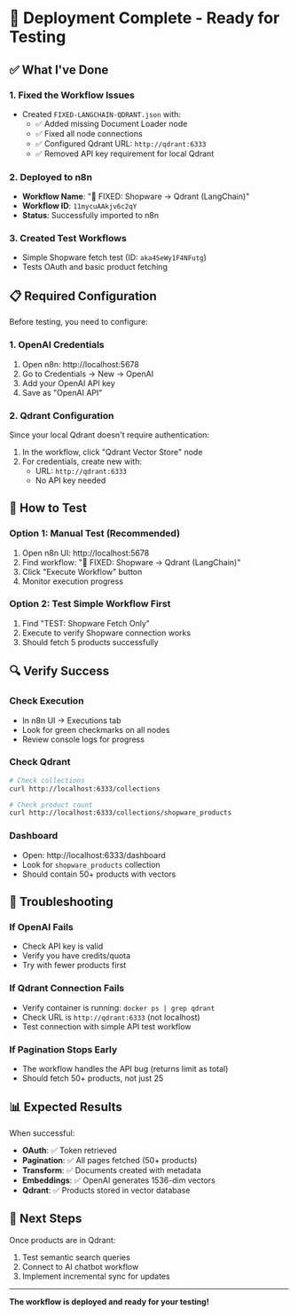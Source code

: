 # 🚀 Deployment Complete - Ready for Testing

## ✅ What I've Done

### 1. Fixed the Workflow Issues
- Created `FIXED-LANGCHAIN-QDRANT.json` with:
  - ✅ Added missing Document Loader node
  - ✅ Fixed all node connections
  - ✅ Configured Qdrant URL: `http://qdrant:6333`
  - ✅ Removed API key requirement for local Qdrant

### 2. Deployed to n8n
- **Workflow Name**: "🚀 FIXED: Shopware → Qdrant (LangChain)"
- **Workflow ID**: `11mycuAAkjv6c2qY`
- **Status**: Successfully imported to n8n

### 3. Created Test Workflows
- Simple Shopware fetch test (ID: `aka4SeWy1F4NFutg`)
- Tests OAuth and basic product fetching

## 📋 Required Configuration

Before testing, you need to configure:

### 1. OpenAI Credentials
1. Open n8n: http://localhost:5678
2. Go to Credentials → New → OpenAI
3. Add your OpenAI API key
4. Save as "OpenAI API"

### 2. Qdrant Configuration
Since your local Qdrant doesn't require authentication:
1. In the workflow, click "Qdrant Vector Store" node
2. For credentials, create new with:
   - URL: `http://qdrant:6333`
   - No API key needed

## 🧪 How to Test

### Option 1: Manual Test (Recommended)
1. Open n8n UI: http://localhost:5678
2. Find workflow: "🚀 FIXED: Shopware → Qdrant (LangChain)"
3. Click "Execute Workflow" button
4. Monitor execution progress

### Option 2: Test Simple Workflow First
1. Find "TEST: Shopware Fetch Only"
2. Execute to verify Shopware connection works
3. Should fetch 5 products successfully

## 🔍 Verify Success

### Check Execution
- In n8n UI → Executions tab
- Look for green checkmarks on all nodes
- Review console logs for progress

### Check Qdrant
```bash
# Check collections
curl http://localhost:6333/collections

# Check product count
curl http://localhost:6333/collections/shopware_products
```

### Dashboard
- Open: http://localhost:6333/dashboard
- Look for `shopware_products` collection
- Should contain 50+ products with vectors

## 🚨 Troubleshooting

### If OpenAI Fails
- Check API key is valid
- Verify you have credits/quota
- Try with fewer products first

### If Qdrant Connection Fails
- Verify container is running: `docker ps | grep qdrant`
- Check URL is `http://qdrant:6333` (not localhost)
- Test connection with simple API test workflow

### If Pagination Stops Early
- The workflow handles the API bug (returns limit as total)
- Should fetch 50+ products, not just 25

## 📊 Expected Results

When successful:
- **OAuth**: ✅ Token retrieved
- **Pagination**: ✅ All pages fetched (50+ products)
- **Transform**: ✅ Documents created with metadata
- **Embeddings**: ✅ OpenAI generates 1536-dim vectors
- **Qdrant**: ✅ Products stored in vector database

## 🎯 Next Steps

Once products are in Qdrant:
1. Test semantic search queries
2. Connect to AI chatbot workflow
3. Implement incremental sync for updates

---

**The workflow is deployed and ready for your testing!**